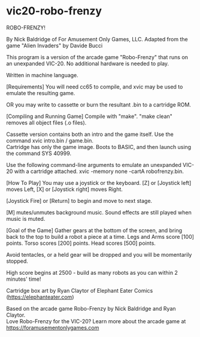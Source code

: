 # vic20-robo-frenzy

ROBO-FRENZY!

By Nick Baldridge of For Amusement Only Games, LLC.
Adapted from the game "Alien Invaders" by Davide Bucci

This program is a version of the arcade game "Robo-Frenzy" that runs on an unexpanded VIC-20.
No additional hardware is needed to play.

Written in machine language.

[Requirements]
You will need cc65 to compile, and xvic may be used to emulate the resulting game.

OR you may write to cassette or burn the resultant .bin to a cartridge ROM.

[Compiling and Running Game]
Compile with "make".  "make clean" removes all object files (.o files).

Cassette version contains both an intro and the game itself.  Use the command xvic intro.bin / game.bin.  
Cartridge has only the game image.  Boots to BASIC, and then launch using the command SYS 40999.

Use the following command-line arguments to emulate an unexpanded VIC-20 with a cartridge attached.
xvic -memory none -cartA robofrenzy.bin.

[How To Play]
You may use a joystick or the keyboard.  [Z] or [Joystick left] moves Left, [X] or [Joystick right] moves Right.

[Joystick Fire] or [Return] to begin and move to next stage.

[M] mutes/unmutes background music.  Sound effects are still played when music is muted.

[Goal of the Game]
Gather gears at the bottom of the screen, and bring back to the top to build a robot a piece at a time.
Legs and Arms score [100] points.
Torso scores [200] points.
Head scores [500] points.

Avoid tentacles, or a held gear will be dropped and you will be momentarily stopped.

High score begins at 2500 - build as many robots as you can within 2 minutes' time!

Cartridge box art by Ryan Claytor of Elephant Eater Comics (https://elephanteater.com)

Based on the arcade game Robo-Frenzy by Nick Baldridge and Ryan Claytor.  
Love Robo-Frenzy for the VIC-20?  Learn more about the arcade game at https://foramusementonlygames.com
